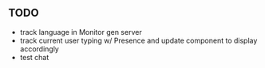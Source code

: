 ## TODO
* track language in Monitor gen server
* track current user typing w/ Presence and update component to display accordingly
* test chat